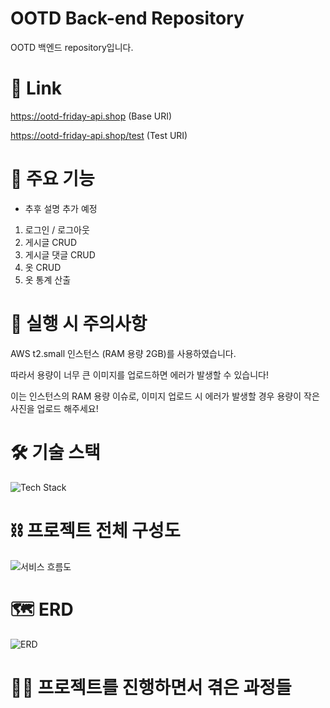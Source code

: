 # OOTD Back-end Repository

OOTD 백엔드 repository입니다.

# 🔗 Link

https://ootd-friday-api.shop (Base URI)

https://ootd-friday-api.shop/test (Test URI)

# 📜 주요 기능

- 추후 설명 추가 예정

1. 로그인 / 로그아웃
2. 게시글 CRUD
3. 게시글 댓글 CRUD
4. 옷 CRUD
5. 옷 통계 산출

# 📌 실행 시 주의사항

AWS t2.small 인스턴스 (RAM 용량 2GB)를 사용하였습니다.

따라서 용량이 너무 큰 이미지를 업로드하면 에러가 발생할 수 있습니다!

이는 인스턴스의 RAM 용량 이슈로, 이미지 업로드 시 에러가 발생할 경우 용량이 작은 사진을 업로드 해주세요!

# 🛠️ 기술 스택

![Tech Stack](https://user-images.githubusercontent.com/66549638/211744710-fa43e955-9a03-4b49-b8fc-8ce48680cf71.png)

# ⛓️ 프로젝트 전체 구성도

![서비스 흐름도](https://user-images.githubusercontent.com/66549638/211744722-3861061c-70f3-4485-8969-49775f734966.png)

# 🗺️ ERD

![ERD](https://user-images.githubusercontent.com/66549638/212027616-fe3e90a2-96aa-4e59-9a57-704ef0fe065f.png)

# 🧑‍💻 프로젝트를 진행하면서 겪은 과정들
